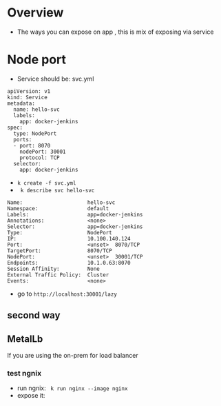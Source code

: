 # Overview
* The ways you can expose on app , this is mix of exposing via service

# Node port
* Service should be: svc.yml
```
apiVersion: v1
kind: Service
metadata:
  name: hello-svc
  labels:
    app: docker-jenkins
spec:
  type: NodePort
  ports:
  - port: 8070
    nodePort: 30001
    protocol: TCP
  selector:
    app: docker-jenkins
```
* `k create -f svc.yml `
* ` k describe svc hello-svc`
```
Name:                     hello-svc
Namespace:                default
Labels:                   app=docker-jenkins
Annotations:              <none>
Selector:                 app=docker-jenkins
Type:                     NodePort
IP:                       10.100.140.124
Port:                     <unset>  8070/TCP
TargetPort:               8070/TCP
NodePort:                 <unset>  30001/TCP
Endpoints:                10.1.0.63:8070
Session Affinity:         None
External Traffic Policy:  Cluster
Events:                   <none>

```    
* go to `http://localhost:30001/lazy`

## second way



## MetalLb
If you are using the on-prem for load balancer
### test ngnix
* run ngnix: ` k run nginx --image nginx`
* expose it:  

